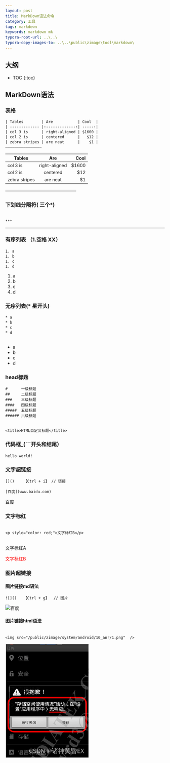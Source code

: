 ```yaml
---
layout: post
title: MarkDown语法命令
category: 工具
tags: markdown 
keywords: markdown mk 
typora-root-url: ..\..\
typora-copy-images-to: ..\..\public\zimage\tool\markdown\
---
```




## 大纲
 * TOC
 {:toc}


 
## MarkDown语法

### 表格

```
| Tables        | Are           | Cool  |
| ------------- |:-------------:| -----:|
| col 3 is      | right-aligned | $1600 |
| col 2 is      | centered      |   $12 |
| zebra stripes | are neat      |    $1 |
————————————————
```

| Tables        | Are           | Cool  |
| ------------- |:-------------:| -----:|
| col 3 is      | right-aligned | $1600 |
| col 2 is      | centered      |   $12 |
| zebra stripes | are neat      |    $1 |
————————————————


### 下划线分隔符( 三个*)

```

***

```

***


### 有序列表 （1.空格 XX）

```
1. a
1. b
1. c
1. d

```

1. a
1. b
1. c
1. d


### 无序列表(* 星开头)

```
* a
* b
* c
* d


```

* a
* b
* c
* d


### head标题

```
#      一级标题
##     二级标题
###    三级标题
####   四级标题
#####  五级标题
###### 六级标题

```

```

<title>HTML自定义标题</title>

```
###  代码框_(```开头和结尾）


```
hello world!

```


### 文字超链接
```
[]()    【Ctrl + i】 // 链接

[百度](www.baidu.com)

```

[百度](www.baidu.com)



### 文字标红

```

<p style="color: red;">文字标红B</p>


```

文字标红A

<p style="color: red;">文字标红B</p>


### 图片超链接

#### 图片链接md语法
```
![]()   【Ctrl + g】  // 图片

```

![百度](https://www.baidu.com/img/PCfb_5bf082d29588c07f842ccde3f97243ea.png)   


#### 图片链接html语法

```

<img src="/public/zimage/system/android/10_anr/1.png"  />

```

<img src="/public/zimage/system/android/10_anr/1.png"  />